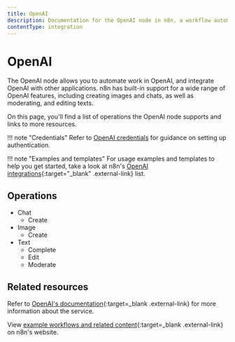 ```yaml
---
title: OpenAI
description: Documentation for the OpenAI node in n8n, a workflow automation platform. Includes details of operations and configuration, and links to examples and credentials information.
contentType: integration
---
```


# OpenAI

The OpenAI node allows you to automate work in OpenAI, and integrate OpenAI with other applications. n8n has built-in support for a wide range of OpenAI features, including creating images and chats, as well as moderating, and editing texts. 

On this page, you'll find a list of operations the OpenAI node supports and links to more resources.

!!! note "Credentials"
    Refer to [OpenAI credentials](/integrations/builtin/credentials/openai/) for guidance on setting up authentication. 

!!! note "Examples and templates"
    For usage examples and templates to help you get started, take a look at n8n's [OpenAI integrations](https://n8n.io/integrations/openai/){:target="_blank" .external-link} list.

## Operations
* Chat
	* Create
* Image
	* Create
* Text
	* Complete
	* Edit
	* Moderate

## Related resources

Refer to [OpenAI's documentation](https://beta.openai.com/docs/introduction){:target=_blank .external-link} for more information about the service.
	
View [example workflows and related content](https://n8n.io/integrations/openai/){:target=_blank .external-link} on n8n's website.


